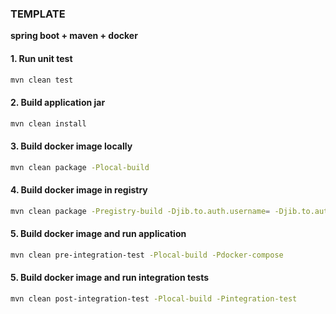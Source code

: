 ### **TEMPLATE**
**spring boot + maven + docker**

#### 1. Run unit test
```bash
mvn clean test
```

#### 2. Build application jar
```bash
mvn clean install
```

#### 3. Build docker image locally
```bash
mvn clean package -Plocal-build
```

#### 4. Build docker image in registry
```bash
mvn clean package -Pregistry-build -Djib.to.auth.username= -Djib.to.auth.password=
```

#### 5. Build docker image and run application
```bash
mvn clean pre-integration-test -Plocal-build -Pdocker-compose
```

#### 5. Build docker image and run integration tests
```bash
mvn clean post-integration-test -Plocal-build -Pintegration-test
```